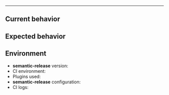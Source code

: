 
---

## Current behavior

<!-- Describe how the issue manifests. -->

## Expected behavior

<!-- Describe what the desired behavior would be. -->

## Environment

- **semantic-release** version: <!-- Version set in package.json devDpendencies -->
- CI environment: <!-- CI service name -->
- Plugins used: <!-- List semantic-release plugin used if any -->
- **semantic-release** configuration: <!-- link to your repository or relevant part of the semantic-release config -->
- CI logs: <!-- link to your CI logs or semantic-release logs -->
